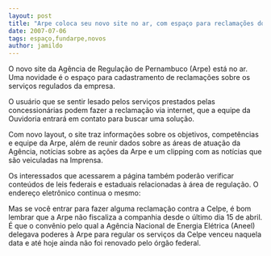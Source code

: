 ```yaml
---
layout: post
title: "Arpe coloca seu novo site no ar, com espaço para reclamações dos consumidores"
date: 2007-07-06
tags: espaço,fundarpe,novos
author: jamildo
---
```

O novo site da Ag&ecirc;ncia de Regula&ccedil;&atilde;o de Pernambuco (Arpe) est&aacute; no ar. Uma novidade &eacute; o espa&ccedil;o para cadastramento de reclama&ccedil;&otilde;es sobre os servi&ccedil;os regulados da empresa. 

O usu&aacute;rio que se sentir lesado pelos servi&ccedil;os prestados pelas concession&aacute;rias podem fazer a reclama&ccedil;&atilde;o via internet, que a equipe da Ouvidoria entrar&aacute; em contato para buscar uma solu&ccedil;&atilde;o. 

Com novo layout, o site traz informa&ccedil;&otilde;es sobre os objetivos, compet&ecirc;ncias e equipe da Arpe, al&eacute;m de reunir dados sobre as &aacute;reas de atua&ccedil;&atilde;o da Ag&ecirc;ncia, not&iacute;cias sobre as a&ccedil;&otilde;es da Arpe e um clipping com as not&iacute;cias que s&atilde;o veiculadas na Imprensa.

Os interessados que acessarem a p&aacute;gina tamb&eacute;m poder&atilde;o verificar conte&uacute;dos de leis federais e estaduais relacionadas &agrave; &aacute;rea de regula&ccedil;&atilde;o. O endere&ccedil;o eletr&ocirc;nico continua o mesmo:

Mas se voc&ecirc; entrar para fazer alguma reclama&ccedil;&atilde;o contra a Celpe, &eacute; bom lembrar que a Arpe n&atilde;o&nbsp;fiscaliza a companhia desde o &uacute;ltimo dia 15 de abril. &Eacute; que o conv&ecirc;nio pelo qual a Ag&ecirc;ncia Nacional de Energia El&eacute;trica (Aneel) delegava poderes &agrave; Arpe para regular os servi&ccedil;os da Celpe venceu naquela data e at&eacute; hoje ainda n&atilde;o foi renovado pelo &oacute;rg&atilde;o federal.